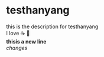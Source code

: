 # testhanyang
this is the description for testhanyang<br>
I love :coffee: :pizza:<br>
**thisis a new line**<br>
*changes*<br>

